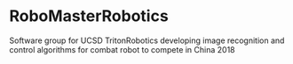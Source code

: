 # RoboMasterRobotics
Software group for UCSD TritonRobotics developing image recognition and control algorithms for combat robot to compete in China 2018
